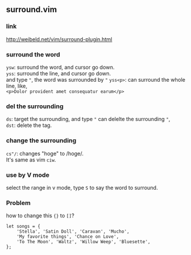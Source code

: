 
## surround.vim
### link
http://weibeld.net/vim/surround-plugin.html
### surround the word
`ysw`: surround the word, and cursor go down.  
`yss`: surround the line, and cursor go down.  
and type `"`, the word was surrounded by `"`
`yss<p>`: can surround the whole line, like,  
`<p>Dolor provident amet consequatur earum</p>`
### del the surrounding
`ds`: target the surrounding, and type `"` 
can delelte the surrounding `"`,  
`dst`: delete the tag. 
### change the surrounding
`cs"/`: changes "hoge" to /hoge/.  
It's same as vim `ciw`.  

### use by V mode
select the range in v mode, type `S` to say 
the word to surround.  

### Problem
how to change this `{}` to `[]`?  
```
let songs = {
    'Stella', 'Satin Doll', 'Caravan', 'Mucho', 
    'My favorite things', 'Chance on Love',
    'To The Moon', 'Waltz', 'Willow Weep', 'Bluesette',
};
```
